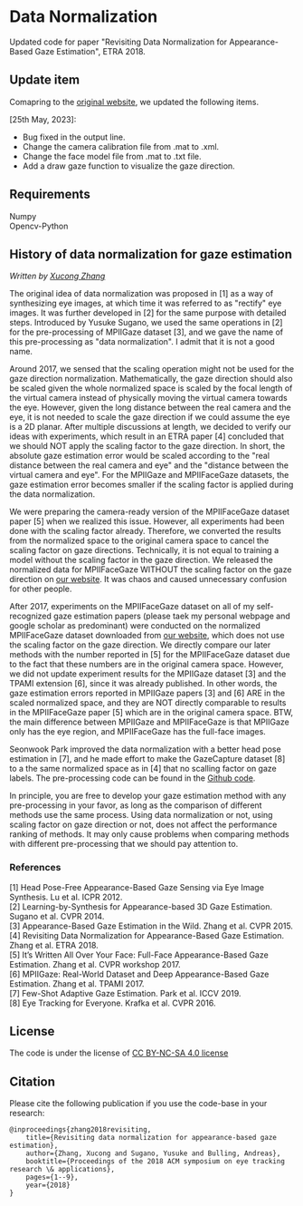 # Data Normalization
Updated code for paper "Revisiting Data Normalization for Appearance-Based Gaze Estimation", ETRA 2018.

## Update item
Comapring to the [original website](https://www.mpi-inf.mpg.de/departments/computer-vision-and-machine-learning/research/gaze-based-human-computer-interaction/revisiting-data-normalization-for-appearance-based-gaze-estimation), we updated the following items.

[25th May, 2023]:

* Bug fixed in the output line. 
* Change the camera calibration file from .mat to .xml. 
* Change the face model file from .mat to .txt file. 
* Add a draw gaze function to visualize the gaze direction.

## Requirements
Numpy\
Opencv-Python

## History of data normalization for gaze estimation
*Written by [Xucong Zhang](https://www.ccmitss.com/zhang)*

The original idea of data normalization was proposed in [1] as a way of synthesizing eye images, at which time it was referred to as "rectify" eye images. It was further developed in [2] for the same purpose with detailed steps. Introduced by Yusuke Sugano, we used the same operations in [2] for the pre-processing of MPIIGaze dataset [3], and we gave the name of this pre-processing as "data normalization". I admit that it is not a good name. 

Around 2017, we sensed that the scaling operation might not be used for the gaze direction normalization. Mathematically, the gaze direction should also be scaled given the whole normalized space is scaled by the focal length of the virtual camera instead of physically moving the virtual camera towards the eye. However, given the long distance between the real camera and the eye, it is not needed to scale the gaze direction if we could assume the eye is a 2D planar. After multiple discussions at length, we decided to verify our ideas with experiments, which result in an ETRA paper [4] concluded that we should NOT apply the scaling factor to the gaze direction. In short, the absolute gaze estimation error would be scaled according to the "real distance between the real camera and eye" and the "distance between the virtual camera and eye". For the MPIIGaze and MPIIFaceGaze datasets, the gaze estimation error becomes smaller if the scaling factor is applied during the data normalization. 

We were preparing the camera-ready version of the MPIIFaceGaze dataset paper [5] when we realized this issue. However, all experiments had been done with the scaling factor already. Therefore, we converted the results from the normalized space to the original camera space to cancel the scaling factor on gaze directions. Technically, it is not equal to training a model without the scaling factor in the gaze direction. We released the normalized data for MPIIFaceGaze WITHOUT the scaling factor on the gaze direction on [our website](https://www.mpi-inf.mpg.de/departments/computer-vision-and-machine-learning/research/gaze-based-human-computer-interaction/its-written-all-over-your-face-full-face-appearance-based-gaze-estimation/). It was chaos and caused unnecessary confusion for other people.

After 2017, experiments on the MPIIFaceGaze dataset on all of my self-recognized gaze estimation papers (please taek my personal webpage and google scholar as predominant) were conducted on the normalized MPIIFaceGaze dataset downloaded from [our website](https://www.mpi-inf.mpg.de/departments/computer-vision-and-machine-learning/research/gaze-based-human-computer-interaction/its-written-all-over-your-face-full-face-appearance-based-gaze-estimation/), which does not use the scaling factor on the gaze direction. We directly compare our later methods with the number reported in [5] for the MPIIFaceGaze dataset due to the fact that these numbers are in the original camera space. However, we did not update experiment results for the MPIIGaze dataset [3] and the TPAMI extension [6], since it was already published. In other words, the gaze estimation errors reported in MPIIGaze papers [3] and [6] ARE in the scaled normalized space, and they are NOT directly comparable to results in the MPIIFaceGaze paper [5] which are in the original camera space. BTW, the main difference between MPIIGaze and MPIIFaceGaze is that MPIIGaze only has the eye region, and MPIIFaceGaze has the full-face images.

Seonwook Park improved the data normalization with a better head pose estimation in [7], and he made effort to make the GazeCapture dataset [8] to a the same normalized space as in [4] that no scalling factor on gaze labels. The pre-processing code can be found in the [Github code](https://github.com/swook/faze_preprocess/tree/5c33caaa1bc271a8d6aad21837e334108f293683).

In principle, you are free to develop your gaze estimation method with any pre-processing in your favor, as long as the comparison of different methods use the same process. Using data normalization or not, using scaling factor on gaze direction or not, does not affect the performance ranking of methods. It may only cause problems when comparing methods with different pre-processing that we should pay attention to.

### References
[1] Head Pose-Free Appearance-Based Gaze Sensing via Eye Image Synthesis. Lu et al. ICPR 2012.\
[2] Learning-by-Synthesis for Appearance-based 3D Gaze Estimation. Sugano et al. CVPR 2014.\
[3] Appearance-Based Gaze Estimation in the Wild. Zhang et al. CVPR 2015.\
[4] Revisiting Data Normalization for Appearance-Based Gaze Estimation. Zhang et al. ETRA 2018.\
[5] It’s Written All Over Your Face: Full-Face Appearance-Based Gaze Estimation. Zhang et al. CVPR workshop 2017.\
[6] MPIIGaze: Real-World Dataset and Deep Appearance-Based Gaze Estimation. Zhang et al. TPAMI 2017.\
[7] Few-Shot Adaptive Gaze Estimation. Park et al. ICCV 2019.\
[8] Eye Tracking for Everyone. Krafka et al. CVPR 2016.

## License
The code is under the license of [CC BY-NC-SA 4.0 license](https://creativecommons.org/licenses/by-nc-sa/4.0/)

## Citation
Please cite the following publication if you use the code-base in your research:

    @inproceedings{zhang2018revisiting,
        title={Revisiting data normalization for appearance-based gaze estimation},
        author={Zhang, Xucong and Sugano, Yusuke and Bulling, Andreas},
        booktitle={Proceedings of the 2018 ACM symposium on eye tracking research \& applications},
        pages={1--9},
        year={2018}
    }

